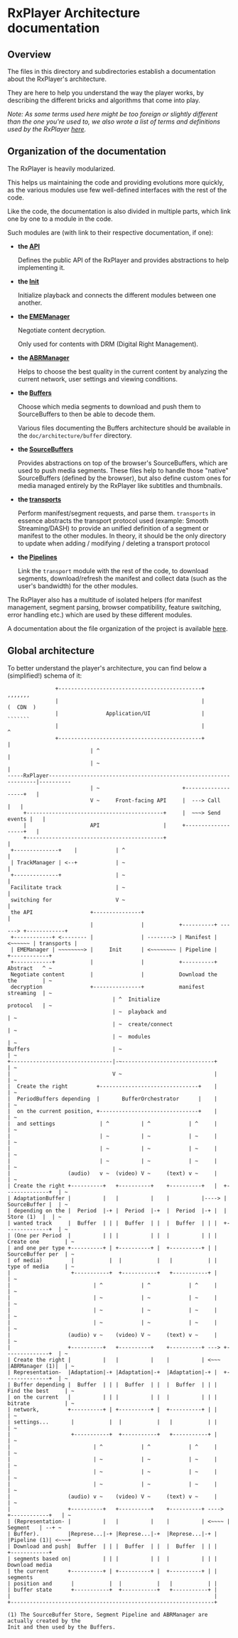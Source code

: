 # RxPlayer Architecture documentation ##########################################

## Overview ####################################################################

The files in this directory and subdirectories establish a documentation about
the RxPlayer's architecture.

They are here to help you understand the way the player works, by describing
the different bricks and algorithms that come into play.

_Note: As some terms used here might be too foreign or slightly different than
the one you're used to, we also wrote a list of terms and definitions used by
the RxPlayer [here](../terms.md)._



## Organization of the documentation ###########################################

The RxPlayer is heavily modularized.

This helps us maintaining the code and providing evolutions more quickly, as the
various modules use few well-defined interfaces with the rest of the code.

Like the code, the documentation is also divided in multiple parts, which link
one by one to a module in the code.

Such modules are (with link to their respective documentation, if one):

  - __the [API](./api/index.md)__

    Defines the public API of the RxPlayer and provides abstractions to help
    implementing it.


  - __the [Init](./init/index.md)__

    Initialize playback and connects the different modules between one another.


  - __the [EMEManager](./eme/index.md)__

    Negotiate content decryption.

    Only used for contents with DRM (Digital Right Management).


  - __the [ABRManager](./abr/index.md)__

    Helps to choose the best quality in the current content by analyzing the
    current network, user settings and viewing conditions.


  - __the [Buffers](./buffers/index.md)__

    Choose which media segments to download and push them to SourceBuffers to
    then be able to decode them.

    Various files documenting the Buffers architecture should be available in
    the ``doc/architecture/buffer`` directory.


  - __the [SourceBuffers](./source-buffers/index.md)__

    Provides abstractions on top of the browser's SourceBuffers, which are used
    to push media segments.
    These files help to handle those "native" SourceBuffers (defined by the
    browser), but also define custom ones for media managed entirely by the
    RxPlayer like subtitles and thumbnails.


  - __the [transports](./transports/index.md)__

    Perform manifest/segment requests, and parse them.
    `transports` in essence abstracts the transport protocol used (example:
    Smooth Streaming/DASH) to provide an unified definition of a segment or
    manifest to the other modules.
    In theory, it should be the only directory to update when adding /
    modifying / deleting a transport protocol


  - __the [Pipelines](./pipelines/index.md)__

    Link the `transport` module with the rest of the code, to download segments,
    download/refresh the manifest and collect data (such as the user's
    bandwidth) for the other modules.


The RxPlayer also has a multitude of isolated helpers (for manifest management,
segment parsing, browser compatibility, feature switching, error handling etc.)
which are used by these different modules.

A documentation about the file organization of the project is available
[here](./files.md).



## Global architecture #########################################################

To better understand the player's architecture, you can find below a
(simplified!) schema of it:

```
               +---------------------------------------------+              ,,,,,,,
               |                                             |             (  CDN  )
               |               Application/UI                |              ```````
               |                                             |                 ^
               +---------------------------------------------+                 |
                          | ^                                                  |
                          | ~                                                  |
-----RxPlayer------------------------------------------------------------------|----------
                          | ~                          +-------------------+   |
                          V ~     Front-facing API     |  ---> Call        |   |
     +-------------------------------------------+     |  ~~~> Send events |   |
     |                    API                    |     +-------------------+   |
     +-------------------------------------------+                             |
 +--------------+    |            | ^                                          |
 | TrackManager | <--+            | ~                                          |
 +--------------+                 | ~                                          |
 Facilitate track                 | ~                                          |
 switching for                    V ~                                          |
 the API                  +---------------+                                    |
                          |               |           +----------+ ------> +------------+
 +------------+ <-------- |               | --------> | Manifest | <~~~~~~ | transports |
 | EMEManager | ~~~~~~~~> |     Init      | <~~~~~~~~ | Pipeline |         +------------+
 +------------+           |               |           +----------+         Abstract   ^ ~
 Negotiate content        |               |           Download the         the        | ~
 decryption               +---------------+           manifest             streaming  | ~
                                 | ^  Initialize                           protocol   | ~
                                 | ~  playback and                                    | ~
                                 | ~  create/connect                                  | ~
                                 | ~  modules                                         | ~
Buffers                          | ~                                                  | ~
+--------------------------------|-~-----------------------------+                    | ~
|                                V ~                             |                    | ~
|  Create the right         +-------------------------------+    |                    | ~
|  PeriodBuffers depending  |       BufferOrchestrator      |    |                    | ~
|  on the current position, +-------------------------------+    |                    | ~
|  and settings              | ^          | ^            | ^     |                    | ~
|                            | ~          | ~            | ~     |                    | ~
|                            | ~          | ~            | ~     |                    | ~
|                            | ~          | ~            | ~     |                    | ~
|                  (audio)   v ~  (video) V ~     (text) v ~     |                    | ~
| Create the right +----------+   +----------+    +----------+   |  +--------------+  | ~
| AdaptationBuffer |          |   |          |    |          |----> | SourceBuffer |  | ~
| depending on the |  Period  |-+ |  Period  |-+  |  Period  |-+ |  |   Store (1)  |  | ~
| wanted track     |  Buffer  | | |  Buffer  | |  |  Buffer  | | |  +--------------+  | ~
| (One per Period  |          | | |          | |  |          | | |  Create one        | ~
| and one per type +----------+ | +----------+ |  +----------+ | |  SourceBuffer per  | ~
| of media)         |           |  |           |   |           | |  type of media     | ~
|                   +-----------+  +-----------+   +-----------+ |                    | ~
|                          | ^            | ^            | ^     |                    | ~
|                          | ~            | ~            | ~     |                    | ~
|                          | ~            | ~            | ~     |                    | ~
|                          | ~            | ~            | ~     |                    | ~
|                  (audio) v ~    (video) V ~     (text) v ~     |                    | ~
|                  +----------+   +----------+    +----------+ ---> +--------------+  | ~
| Create the right |          |   |          |    |          | <~~~ |ABRManager (1)|  | ~
| Representation-  |Adaptation|-+ |Adaptation|-+  |Adaptation|-+ |  +--------------+  | ~
| Buffer depending |  Buffer  | | |  Buffer  | |  |  Buffer  | | |  Find the best     | ~
| on the current   |          | | |          | |  |          | | |  bitrate           | ~
| network,         +----------+ | +----------+ |  +----------+ | |                    | ~
| settings...       |           |  |           |   |           | |                    | ~
|                   +-----------+  +-----------+   +-----------+ |                    | ~
|                          | ^            | ^            | ^     |                    | ~
|                          | ~            | ~            | ~     |                    | ~
|                          | ~            | ~            | ~     |                    | ~
|                          | ~            | ~            | ~     |                    | ~
|                  (audio) v ~    (video) V ~     (text) v ~     |                    | ~
|                  +----------+   +----------+    +----------+ ----> +------------+   | ~
| (Representation- |          |   |          |    |          | <~~~~ |  Segment   | --+ ~
| Buffer).         |Represe...|-+ |Represe...|-+  |Represe...|-+ |   |Pipeline (1)| <~~~+
| Download and push|  Buffer  | | |  Buffer  | |  |  Buffer  | | |   +------------+
| segments based on|          | | |          | |  |          | | |   Download media
| the current      +----------+ | +----------+ |  +----------+ | |   segments
| position and      |           |  |           |   |           | |
| buffer state      +-----------+  +-----------+   +-----------+ |
|                                                                |
+----------------------------------------------------------------+

(1) The SourceBuffer Store, Segment Pipeline and ABRManager are actually created by the
Init and then used by the Buffers.
```
